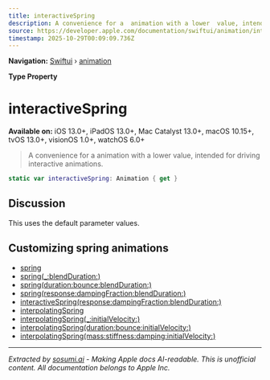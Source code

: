 ```yaml
---
title: interactiveSpring
description: A convenience for a  animation with a lower  value, intended for driving interactive animations.
source: https://developer.apple.com/documentation/swiftui/animation/interactivespring
timestamp: 2025-10-29T00:09:09.736Z
---
```


**Navigation:** [Swiftui](/documentation/swiftui) › [animation](/documentation/swiftui/animation)

**Type Property**

# interactiveSpring

**Available on:** iOS 13.0+, iPadOS 13.0+, Mac Catalyst 13.0+, macOS 10.15+, tvOS 13.0+, visionOS 1.0+, watchOS 6.0+

> A convenience for a  animation with a lower  value, intended for driving interactive animations.

```swift
static var interactiveSpring: Animation { get }
```

## Discussion

This uses the default parameter values.

## Customizing spring animations

- [spring](/documentation/swiftui/animation/spring)
- [spring(_:blendDuration:)](/documentation/swiftui/animation/spring(_:blendduration:))
- [spring(duration:bounce:blendDuration:)](/documentation/swiftui/animation/spring(duration:bounce:blendduration:))
- [spring(response:dampingFraction:blendDuration:)](/documentation/swiftui/animation/spring(response:dampingfraction:blendduration:))
- [interactiveSpring(response:dampingFraction:blendDuration:)](/documentation/swiftui/animation/interactivespring(response:dampingfraction:blendduration:))
- [interpolatingSpring](/documentation/swiftui/animation/interpolatingspring)
- [interpolatingSpring(_:initialVelocity:)](/documentation/swiftui/animation/interpolatingspring(_:initialvelocity:))
- [interpolatingSpring(duration:bounce:initialVelocity:)](/documentation/swiftui/animation/interpolatingspring(duration:bounce:initialvelocity:))
- [interpolatingSpring(mass:stiffness:damping:initialVelocity:)](/documentation/swiftui/animation/interpolatingspring(mass:stiffness:damping:initialvelocity:))

---

*Extracted by [sosumi.ai](https://sosumi.ai) - Making Apple docs AI-readable.*
*This is unofficial content. All documentation belongs to Apple Inc.*
